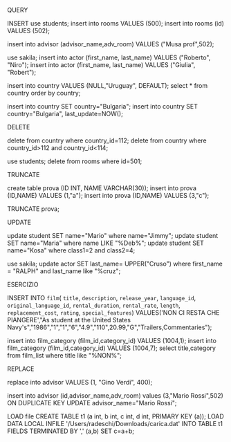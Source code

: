 QUERY

INSERT
use students;
insert into rooms VALUES (500);
insert into rooms (id) VALUES (502);

insert into advisor (advisor_name,adv_room) VALUES ("Musa prof",502);

use sakila;
insert into actor (first_name, last_name) VALUES ("Roberto", "Niro");
insert into actor (first_name, last_name) VALUES ("Giulia", "Robert");

insert into country  VALUES (NULL,"Uruguay", DEFAULT);
select * from country order by country;

insert into country SET country="Bulgaria";
insert into country SET country="Bulgaria", last_update=NOW();

DELETE

 delete from country where country_id=112;
 delete from country where country_id>112 and country_id<114;

use students;
 delete from rooms where id=501;

 TRUNCATE

 create table prova (ID INT, NAME VARCHAR(30));
 insert into prova (ID,NAME) VALUES (1,"a");
 insert into prova (ID,NAME) VALUES (3,"c");

 TRUNCATE prova;


UPDATE

update student SET name="Mario" where name="Jimmy";
 update student SET name="Maria" where name LIKE "%Deb%";
 update student SET name="Kosa" where class1=2 and class2=4;

use sakila;
update actor SET last_name= UPPER("Cruso") where first_name = "RALPH" and last_name like "%cruz";

ESERCIZIO

INSERT INTO `film`( `title`, `description`, `release_year`, `language_id`, `original_language_id`, `rental_duration`, `rental_rate`, `length`, `replacement_cost`, `rating`, `special_features`) VALUES('NON CI RESTA CHE PIANGERE',"As student at the United States Navy's","1986","1","1","6","4.9","110",20.99,"G","Trailers,Commentaries");

 insert into film_category (film_id,category_id) VALUES (1004,1);
 insert into film_category (film_id,category_id) VALUES (1004,7);
 select title,category from film_list where title like "%NON%";

 REPLACE

 replace into advisor VALUES (1, "Gino Verdi", 400);

 insert into advisor (id,advisor_name,adv_room) values (3,"Mario Rossi",502) ON DUPLICATE KEY UPDATE advisor_name="Mario Rossi";

 LOAD file
CREATE TABLE t1 (a int, b int, c int, d int, PRIMARY KEY (a));
 LOAD DATA LOCAL INFILE '/Users/radeschi/Downloads/carica.dat' INTO TABLE t1 FIELDS TERMINATED BY ',' (a,b) SET c=a+b;